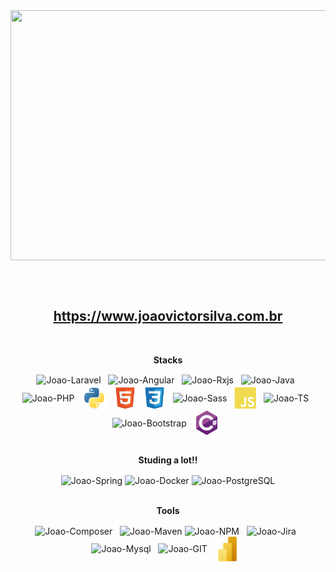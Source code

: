 
<!-- <h3 align="center">Hi Guys! How's it going? 👋</h3>   ![João Victor Banner Image](./img/banner.png)  -->

<div style="display: inline_block" align="center">
 <img src="./img/background.gif" height="400px" width="800px" align="center">  
</div>

</br> </br>



<div style="display: inline_block" align="center">

  ## https://www.joaovictorsilva.com.br 
  
</div>


<br>

<div style="display: inline_block" align="center">
  
  **Stacks**
</div>
<div style="display: inline_block" align="center">
  <img align="center" alt="Joao-Laravel" height="40" width="40" src="https://cdn.jsdelivr.net/gh/devicons/devicon@latest/icons/laravel/laravel-original.svg"> &nbsp;
  <img align="center" alt="Joao-Angular" height="40" width="40"src="https://cdn.jsdelivr.net/gh/devicons/devicon@latest/icons/angular/angular-original.svg" /> &nbsp;
  <img align="center" alt="Joao-Rxjs" height="40" width="40" src="https://cdn.jsdelivr.net/gh/devicons/devicon@latest/icons/rxjs/rxjs-original.svg" /> &nbsp;
  <img align="center" alt="Joao-Java" height="40" width="40"src="https://cdn.jsdelivr.net/gh/devicons/devicon@latest/icons/java/java-original.svg" /> &nbsp;
  <img align="center" alt="Joao-PHP" height="40" width="40" src="https://cdn.jsdelivr.net/gh/devicons/devicon@latest/icons/php/php-original.svg" /> &nbsp;
  <img align="center" alt="Joao-Python" height="40" width="40" src="https://raw.githubusercontent.com/devicons/devicon/master/icons/python/python-original.svg"> &nbsp;
  <img align="center" alt="Joao-HTML" height="35" width="35" src="https://raw.githubusercontent.com/devicons/devicon/master/icons/html5/html5-original.svg"> &nbsp;
  <img align="center" alt="Joao-CSS" height="35" width="35" src="https://raw.githubusercontent.com/devicons/devicon/master/icons/css3/css3-original.svg"> &nbsp;
  <img align="center" alt="Joao-Sass" height="40" width="40" src="https://cdn.jsdelivr.net/gh/devicons/devicon@latest/icons/sass/sass-original.svg" /> &nbsp;
  <img align="center" alt="Joao-Js" height="35" width="35" src="https://raw.githubusercontent.com/devicons/devicon/master/icons/javascript/javascript-plain.svg"> &nbsp;
  <img align="center" alt="Joao-TS" height="35" width="35" src="https://cdn.jsdelivr.net/gh/devicons/devicon@latest/icons/typescript/typescript-original.svg" /> &nbsp;
  <img align="center" alt="Joao-Bootstrap" height="40" width="40" src="https://cdn.jsdelivr.net/gh/devicons/devicon/icons/bootstrap/bootstrap-original.svg" />   &nbsp; 
  <img align="center" alt="Joao-Csharp" height="40" width="40" src="https://raw.githubusercontent.com/devicons/devicon/master/icons/csharp/csharp-original.svg"> &nbsp;
</div> 

<br>
<div style="display: inline_block" align="center">  



  **Studing a lot!!** 
  
  <img align="center" alt="Joao-Spring" height="40" width="40" src="https://cdn.jsdelivr.net/gh/devicons/devicon@latest/icons/spring/spring-original.svg" />
  <img align="center" alt="Joao-Docker" height="60" width="60" src="https://cdn.jsdelivr.net/gh/devicons/devicon@latest/icons/docker/docker-original.svg" />
  <img align="center" alt="Joao-PostgreSQL" height="40" width="40" src="https://cdn.jsdelivr.net/gh/devicons/devicon@latest/icons/postgresql/postgresql-original.svg" />
   <!--  <img align="center" alt="Joao-AWS" height="40" width="40" src="https://cdn.jsdelivr.net/gh/devicons/devicon@latest/icons/amazonwebservices/amazonwebservices-plain-wordmark.svg" /> -->

  </div>
<br> 
 
<div style="display: inline_block" align="center">  

**Tools**
  
  <img align="center" alt="Joao-Composer" height="40" width="40" src="https://cdn.jsdelivr.net/gh/devicons/devicon@latest/icons/composer/composer-original.svg" /> &nbsp; 
  <img align="center" alt="Joao-Maven" height="40" width="40" src="https://cdn.jsdelivr.net/gh/devicons/devicon@latest/icons/maven/maven-original.svg" />
  <img align="center" alt="Joao-NPM" height="40" width="40" src="https://cdn.jsdelivr.net/gh/devicons/devicon@latest/icons/npm/npm-original-wordmark.svg" /> &nbsp;
  <img align="center" alt="Joao-Jira" height="40" width="40" src="https://cdn.jsdelivr.net/gh/devicons/devicon@latest/icons/jira/jira-original.svg" /> &nbsp;
  <img align="center" alt="Joao-Mysql" height="40" width="40" src="https://cdn.jsdelivr.net/gh/devicons/devicon@latest/icons/mysql/mysql-original.svg" /> &nbsp;
  <img align="center" alt="Joao-GIT" height="40" width="40" src="https://cdn.jsdelivr.net/gh/devicons/devicon@latest/icons/git/git-original.svg" /> &nbsp;
  <img align="center" alt="Joao-PowerBI" height="40" width="40" src="img/power-bi-icon.webp"> &nbsp;
</div>


